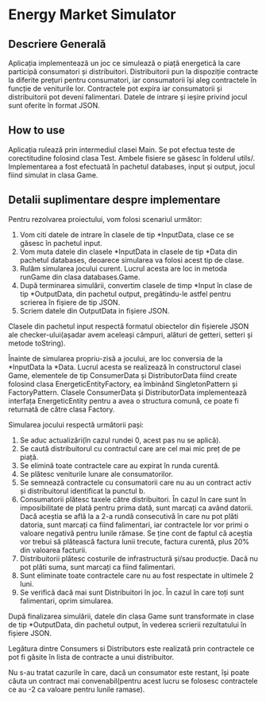 # Energy Market Simulator

## Descriere Generală

Aplicația implementează un joc ce simulează o piață energetică la care participă consumatori și distribuitori. Distribuitorii pun la dispoziție contracte la diferite prețuri pentru consumatori, iar consumatorii își aleg contractele în funcție de veniturile lor. Contractele pot expira iar consumatorii și distribuitorii pot deveni falimentari. Datele de intrare și ieșire privind jocul sunt oferite în format JSON.


## How to use

Aplicația rulează prin intermediul clasei Main. Se pot efectua teste de corectitudine folosind clasa Test. Ambele fisiere se găsesc în folderul utils/. Implementarea a fost efectuată în pachetul databases, input și output, jocul fiind simulat in clasa Game.


## Detalii suplimentare despre implementare

Pentru rezolvarea proiectului, vom folosi scenariul următor:
1. Vom citi datele de intrare în clasele de tip *InputData, clase ce se găsesc în pachetul input.
2. Vom muta datele din clasele *InputData in clasele de tip *Data din pachetul databases, deoarece simularea va folosi acest tip de clase.
3. Rulăm simularea jocului curent. Lucrul acesta are loc in metoda runGame din clasa databases.Game.
4. După terminarea simulării, convertim clasele de timp *Input în clase de tip *OutputData, din pachetul output, pregătindu-le astfel pentru scrierea în fișiere de tip JSON.
5. Scriem datele din OutputData in fișiere JSON.

Clasele din pachetul input respectă formatul obiectelor din fișierele JSON ale checker-ului(așadar avem aceleași câmpuri, alături de getteri, setteri și metode toString).

Înainte de simularea propriu-zisă a jocului, are loc conversia de la *InputData la *Data. Lucrul acesta se realizează în constructorul clasei Game, elementele de tip ConsumerData și DistributorData fiind create folosind clasa EnergeticEntityFactory, ea îmbinând SingletonPattern și FactoryPattern. Clasele ConsumerData și DistributorData implementează interfața EnergeticEntity pentru a avea o structura comună, ce poate fi returnată de către clasa Factory.

Simularea jocului respectă următorii pași:
1. Se aduc actualizări(în cazul rundei 0, acest pas nu se aplică).
2. Se caută distribuitorul cu contractul care are cel mai mic preț de pe piață.
3. Se elimină toate contractele care au expirat în runda curentă.
4. Se plătesc veniturile lunare ale consumatorilor.
5. Se semnează contractele cu consumatorii care nu au un contract activ și distribuitorul identificat la punctul b.
6. Consumatorii plătesc taxele către distribuitori. În cazul în care sunt în imposibilitate de plată pentru prima dată, sunt marcați ca având datorii. Dacă aceștia se află la a 2-a rundă consecutivă în care nu pot plăti datoria, sunt marcați ca fiind falimentari, iar contractele lor vor primi o valoare negativă pentru lunile rămase. Se ține cont de faptul că aceștia vor trebui să plătească factura lunii trecute, factura curentă, plus 20% din valoarea facturii.
7. Distribuitorii plătesc costurile de infrastructură și/sau producție. Dacă nu pot plăti suma, sunt marcați ca fiind falimentari.
8. Sunt eliminate toate contractele care nu au fost respectate in ultimele 2 luni.
9. Se verifică dacă mai sunt Distribuitori în joc. În cazul în care toți sunt falimentari, oprim simularea.

După finalizarea simulării, datele din clasa Game sunt transformate in clase de tip *OutputData, din pachetul output, în vederea scrierii rezultatului în fișiere JSON.

Legătura dintre Consumers si Distributors este realizată prin contractele ce pot fi găsite în lista de contracte a unui distribuitor.

Nu s-au tratat cazurile în care, dacă un consumator este restant, își poate căuta un contract mai convenabil(pentru acest lucru se folosesc contractele ce au -2 ca valoare pentru lunile ramase).
